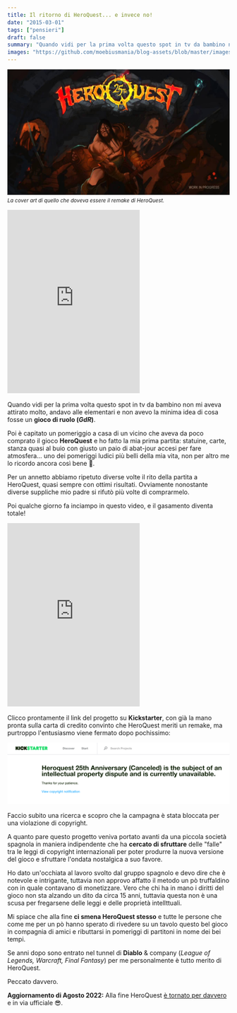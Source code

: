 ```yaml
---
title: Il ritorno di HeroQuest... e invece no!
date: "2015-03-01"
tags: ["pensieri"]
draft: false
summary: "Quando vidi per la prima volta questo spot in tv da bambino non mi aveva attirato molto, andavo alle elementari e non avevo la minima idea di cosa fosse un gioco di ruolo (GdR)."
images: "https://github.com/moebiusmania/blog-assets/blob/master/images/2015/maxresdefault.jpg?raw=true"
---
```


![La cover art di quello che doveva essere il remake di HeroQuest.](https://github.com/moebiusmania/blog-assets/blob/master/images/2015/maxresdefault.jpg?raw=true)<small>_La cover art di quello che doveva essere il remake di HeroQuest._</small>

<iframe loading="lazy" class="w-full" height="415" src="https://www.youtube.com/embed/wC2QJa8olUk" frameborder="0" allowfullscreen></iframe>

Quando vidi per la prima volta questo spot in tv da bambino non mi aveva attirato molto, andavo alle elementari e non avevo la minima idea di cosa fosse un **gioco di ruolo (_GdR_)**.

Poi è capitato un pomeriggio a casa di un vicino che aveva da poco comprato il gioco **HeroQuest** e ho fatto la mia prima partita: statuine, carte, stanza quasi al buio con giusto un paio di abat-jour accesi per fare atmosfera... uno dei pomeriggi ludici più belli della mia vita, non per altro me lo ricordo ancora così bene 🙂.

Per un annetto abbiamo ripetuto diverse volte il rito della partita a HeroQuest, quasi sempre con ottimi risultati. Ovviamente nonostante diverse suppliche mio padre si rifutò più volte di comprarmelo.

Poi qualche giorno fa inciampo in questo video, e il gasamento diventa totale!

<iframe loading="lazy" class="w-full" height="415" src="https://www.youtube.com/embed/2iaC-UpA5r4" frameborder="0" allowfullscreen></iframe>

Clicco prontamente il link del progetto su **Kickstarter**, con già la mano pronta sulla carta di credito convinto che HeroQuest meriti un remake, ma purtroppo l'entusiasmo viene fermato dopo pochissimo:

![](https://github.com/moebiusmania/blog-assets/blob/master/images/2015/Schermata-2015-03-02-alle-01-54-44.png?raw=true)

Faccio subito una ricerca e scopro che la campagna è stata bloccata per una violazione di copyright.

A quanto pare questo progetto veniva portato avanti da una piccola società spagnola in maniera indipendente che ha **cercato di sfruttare** delle "falle" tra le leggi di copyright internazionali per poter produrre la nuova versione del gioco e sfruttare l'ondata nostalgica a suo favore.

Ho dato un'occhiata al lavoro svolto dal gruppo spagnolo e devo dire che è notevole e intrigante, tuttavia non approvo affatto il metodo un pò truffaldino con in quale contavano di monetizzare. Vero che chi ha in mano i diritti del gioco non sta alzando un dito da circa 15 anni, tuttavia questa non è una scusa per fregarsene delle leggi e delle proprietà intellttuali.

Mi spiace che alla fine **ci smena HeroQuest stesso** e tutte le persone che come me per un pò hanno sperato di rivedere su un tavolo questo bel gioco in compagnia di amici e ributtarsi in pomeriggi di partitoni in nome dei bei tempi.

Se anni dopo sono entrato nel tunnel di **Diablo** & company (_League of Legends, Warcraft, Final Fantasy_) per me personalmente è tutto merito di HeroQuest.

Peccato davvero.

**Aggiornamento di Agosto 2022:** Alla fine HeroQuest [è tornato per davvero](https://www.amazon.it/Hasbro-Gaming-Heroquest-Avventura-Miniature/dp/B09M9FWPVG/ref=sr_1_3?__mk_it_IT=%C3%85M%C3%85%C5%BD%C3%95%C3%91&crid=PYPXI2TJJAAG&keywords=hero+quest&qid=1660553434&sprefix=hero+ques%2Caps%2C158&sr=8-3) e in via ufficiale 😎.
